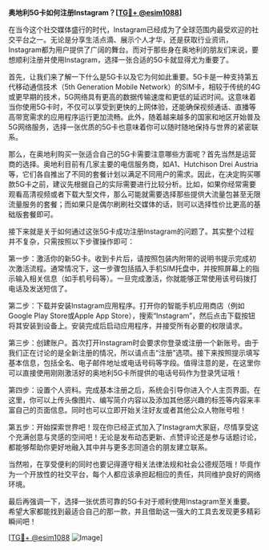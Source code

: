 **奥地利5G卡如何注册Instagram？[[TG💪+ @esim1088](https://t.me/s/esim1088)]**

在当今这个社交媒体盛行的时代，Instagram已经成为了全球范围内最受欢迎的社交平台之一。无论是分享生活点滴、展示个人才华，还是获取行业资讯，Instagram都为用户提供了广阔的舞台。而对于那些身在奥地利的朋友们来说，要想顺利注册并使用Instagram，选择一张合适的5G卡就显得尤为重要了。

首先，让我们来了解一下什么是5G卡以及它为何如此重要。5G卡是一种支持第五代移动通信技术（5th Generation Mobile Network）的SIM卡，相较于传统的4G或更早期的技术，5G网络具有更高的数据传输速度和更低的延迟时间。这意味着当你使用5G卡时，不仅可以享受到更快的上网体验，还能确保视频通话、直播等高带宽需求的应用程序运行更加流畅。此外，随着越来越多的国家和地区开始普及5G网络服务，选择一张优质的5G卡也意味着你可以随时随地保持与世界的紧密联系。

那么，在奥地利购买一张适合自己的5G卡需要注意哪些方面呢？首先当然是运营商的选择。奥地利目前有几家主要的电信服务商，如A1、Hutchison Drei Austria等，它们各自推出了不同的套餐计划以满足不同用户的需求。因此，在决定购买哪款5G卡之前，建议先根据自己的实际需要进行比较分析。比如，如果你经常需要观看高清视频或者下载大型文件，那么可能就需要选择那些提供大流量包甚至无限流量服务的套餐；而如果只是偶尔刷刷社交媒体的话，则可以选择性价比更高的基础版套餐即可。

接下来就是关于如何通过这张5G卡成功注册Instagram的问题了。其实整个过程并不复杂，只需按照以下步骤操作即可：

第一步：激活你的新5G卡。收到卡片后，请按照包装内附带的说明书提示完成初次激活流程。通常情况下，这一步骤包括插入手机SIM托盘中，并按照屏幕上的指示输入相关信息（如手机号码等）。一旦完成激活，你就能够正常使用该号码拨打电话及发送短信了。

第二步：下载并安装Instagram应用程序。打开你的智能手机应用商店（例如Google Play Store或Apple App Store），搜索“Instagram”，然后点击下载按钮将其安装到设备上。安装完成后启动应用程序，并接受所有必要的权限请求。

第三步：创建账户。首次打开Instagram时会要求你登录或注册一个新账号。由于我们正在讨论的是全新注册的情况，所以请点击“注册”选项。接下来按照提示填写基本信息，包括全名、电子邮件地址或电话号码等字段。值得注意的是，在这里你可以直接使用刚刚激活好的奥地利5G卡所提供的电话号码作为登录凭证哦！

第四步：设置个人资料。完成基本注册之后，系统会引导你进入个人主页界面。在这里，你可以上传头像图片、编写简介内容以及添加其他感兴趣的标签等内容来丰富自己的页面信息。同时也可以立即开始关注好友或者其他公众人物账号啦！

第五步：开始探索世界吧！现在你已经正式加入了Instagram大家庭，尽情享受这个充满创意与灵感的空间吧！无论是发布动态更新、点赞评论还是参与话题讨论，都能够帮助你更好地融入其中并与更多志同道合的朋友建立联系。

当然啦，在享受便利的同时也要记得遵守相关法律法规和社会公德规范哦！毕竟作为一个开放性的社交平台，每个人都应该承担起相应的责任，共同维护良好的网络环境。

最后再强调一下，选择一张优质可靠的5G卡对于顺利使用Instagram至关重要。希望大家都能找到最适合自己的那一款，并且借助这一强大的工具去发现更多精彩瞬间吧！

[[TG💪+ @esim1088](https://t.me/s/esim1088) ![Image](https://i.postimg.cc/4NQfJmqS/Snipaste-2025-05-13-00-14-12.png)]